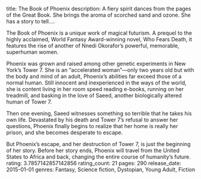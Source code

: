 title: The Book of Phoenix
description: A fiery spirit dances from the pages of the Great Book. She brings the aroma of scorched sand and ozone. She has a story to tell….

The Book of Phoenix is a unique work of magical futurism. A prequel to the highly acclaimed, World Fantasy Award-winning novel, Who Fears Death, it features the rise of another of Nnedi Okorafor’s powerful, memorable, superhuman women.

Phoenix was grown and raised among other genetic experiments in New York’s Tower 7. She is an “accelerated woman”—only two years old but with the body and mind of an adult, Phoenix’s abilities far exceed those of a normal human. Still innocent and inexperienced in the ways of the world, she is content living in her room speed reading e-books, running on her treadmill, and basking in the love of Saeed, another biologically altered human of Tower 7.

Then one evening, Saeed witnesses something so terrible that he takes his own life. Devastated by his death and Tower 7’s refusal to answer her questions, Phoenix finally begins to realize that her home is really her prison, and she becomes desperate to escape.

But Phoenix’s escape, and her destruction of Tower 7, is just the beginning of her story. Before her story ends, Phoenix will travel from the United States to Africa and back, changing the entire course of humanity’s future.
rating: 3.7857142857142856
rating_count: 21
pages: 290
release_date: 2015-01-01
genres: Fantasy, Science fiction, Dystopian, Young Adult, Fiction